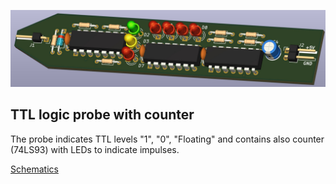 ![](Pictures/TtlLogicProbe.jpg)

## TTL logic probe with counter

The probe indicates TTL levels "1", "0", "Floating" and contains also counter (74LS93) with LEDs to indicate impulses. 

[Schematics](Documents/TTL-Logic-Probe.pdf)


